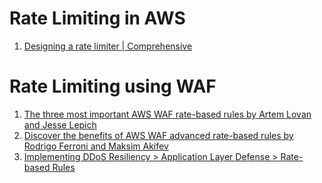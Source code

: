 
# Rate Limiting in AWS

1. [Designing a rate limiter | Comprehensive](https://dev.to/aws-builders/designing-a-rate-limiter-comprehensive-30op)

# Rate Limiting using WAF

1. [The three most important AWS WAF rate-based rules by Artem Lovan and Jesse Lepich](https://aws.amazon.com/blogs/security/three-most-important-aws-waf-rate-based-rules/)
2. [Discover the benefits of AWS WAF advanced rate-based rules by Rodrigo Ferroni and Maksim Akifev](https://aws.amazon.com/blogs/security/discover-the-benefits-of-aws-waf-advanced-rate-based-rules/)
3. [Implementing DDoS Resiliency > Application Layer Defense > Rate-based Rules](https://catalog.us-east-1.prod.workshops.aws/workshops/4d0b27bc-9f48-4356-8242-d13ca057fff2/en-US/application_layer_defense/rate_based_rules)
